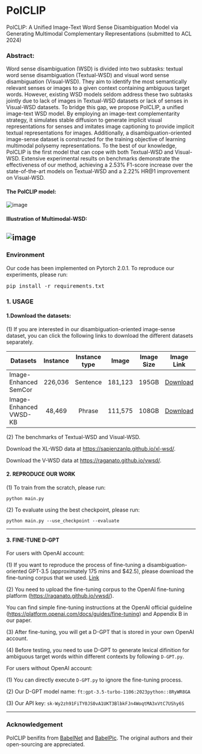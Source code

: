 # PolCLIP
PolCLIP: A Unified Image-Text Word Sense Disambiguation Model via Generating Multimodal Complementary Representations (submitted to ACL 2024)

### Abstract:
Word sense disambiguation (WSD) is divided into two subtasks: textual word sense disambiguation (Textual-WSD) and visual word sense disambiguation (Visual-WSD). They aim to identify the most semantically relevant senses or images to a given context containing ambiguous target words. However, existing WSD models seldom address these two subtasks jointly due to lack of images in Textual-WSD datasets or lack of senses in Visual-WSD datasets. To bridge this gap, we propose PolCLIP, a unified image-text WSD model. By employing an image-text complementarity strategy, it simulates stable diffusion to generate implicit visual representations for senses and imitates image captioning to provide implicit textual representations for images. Additionally, a disambiguation-oriented image-sense dataset is constructed for the training objective of learning multimodal polysemy representations. To the best of our knowledge, PolCLIP is the first model that can cope with both Textual-WSD and Visual-WSD. Extensive experimental results on benchmarks demonstrate the effectiveness of our method, achieving a 2.53% F1-score increase over the state-of-the-art models on Textual-WSD and a 2.22% HR@1 improvement on Visual-WSD.


#### The PolCLIP model:
![image](./model.png)

#### Illustration of Multimodal-WSD:
![image](./mwsd.png)
---

### Environment
Our code has been implemented on Pytorch 2.0.1. To reproduce our experiments, please run: <pre/>pip install -r requirements.txt</pre> 

### 1. USAGE
#### 1.Download the datasets: 
(1) If you are interested in our disambiguation-oriented image-sense dataset, you can click the following links to download the different datasets separately.

Datasets | Instance | Instance type | Image | Image Size | Image Link | Metadata Size | Metadata Link
--- | :---: | :---: | :---: | :---: | :---: | :---: | :---:
Image-Enhanced SemCor | 226,036 | Sentence | 181,123 | 195GB | [Download]() | 3.1GB | [Download]()
Image-Enhanced VWSD-KB | 48,469 | Phrase | 111,575 | 108GB | [Download]() | 0.97GB | [Download]()

(2) The benchmarks of Textual-WSD and Visual-WSD.

Download the XL-WSD data at https://sapienzanlp.github.io/xl-wsd/.

Download the V-WSD data at https://raganato.github.io/vwsd/.

#### 2. REPRODUCE OUR WORK
(1) To train from the scratch, please run:
```.
python main.py
```

(2) To evaluate using the best checkpoint, please run:
```.
python main.py --use_checkpoint --evaluate 
```

---

#### 3. FINE-TUNE D-GPT
For users with OpenAI account:

(1) If you want to reproduce the process of fine-tuning a disambiguation-oriented GPT-3.5 (approximately 175 mins and $42.5), please download the fine-tuning corpus that we used. [Link](https://drive.google.com/file/d/1qdqt9n3pfnJf9nM3eBnhuxXggDv-1ExR/view?usp=sharing)

(2) You need to upload the fine-tuning corpus to the OpenAI fine-tuning platform (https://raganato.github.io/vwsd/). 

You can find simple fine-tuning instructions at the OpenAI official guideline (https://platform.openai.com/docs/guides/fine-tuning) and Appendix B in our paper.

(3) After fine-tuning, you will get a D-GPT that is stored in your own OpenAI account.

(4) Before testing, you need to use D-GPT to generate lexical difinition for ambiguous target words within different contexts by following `D-GPT.py`.

For users without OpenAI account:

(1) You can directly execute `D-GPT.py` to ignore the fine-tuning process.

(2) Our D-GPT model name: `ft:gpt-3.5-turbo-1106:2023python::8RyWR8GA`

(3) Our API key: `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`

---

### Acknowledgement
PolCLIP benifits from [BabelNet](https://babelnet.org/) and [BabelPic](https://sapienzanlp.github.io/babelpic/). The original authors and their open-sourcing are appreciated.
